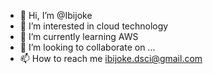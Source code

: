 - 👋 Hi, I’m @Ibijoke
- 👀 I’m interested in cloud technology
- 🌱 I’m currently learning AWS
- 💞️ I’m looking to collaborate on ...
- 📫 How to reach me ibijoke.dsci@gmail.com

<!---
Ibijoke/Ibijoke is a ✨ special ✨ repository because its `README.md` (this file) appears on your GitHub profile.
You can click the Preview link to take a look at your changes.
--->
